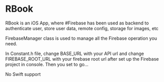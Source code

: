# RBook
RBook is an iOS App, where #Firebase has been used as backend to authenticate user, store user data, remote config, storage for images, etc

FirebaseManager class is used to manage all the Firebase operation you need.

In Constant.h file, change BASE_URL with your API url and change FIREBASE_ROOT_URL with your firebase root url after set up the Firebase project in console. Then you set to go...

No Swift support
